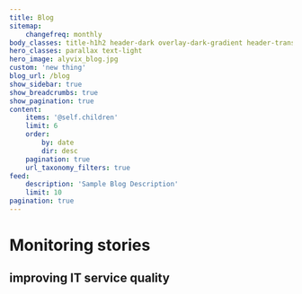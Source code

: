 ```yaml
---
title: Blog
sitemap:
    changefreq: monthly
body_classes: title-h1h2 header-dark overlay-dark-gradient header-transparent
hero_classes: parallax text-light
hero_image: alyvix_blog.jpg
custom: 'new thing'
blog_url: /blog
show_sidebar: true
show_breadcrumbs: true
show_pagination: true
content:
    items: '@self.children'
    limit: 6
    order:
        by: date
        dir: desc
    pagination: true
    url_taxonomy_filters: true
feed:
    description: 'Sample Blog Description'
    limit: 10
pagination: true
---
```


# Monitoring stories
## improving IT service quality
